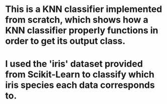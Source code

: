 # This is a KNN classifier implemented from scratch, which shows how a KNN classifier properly functions in order to get its output class.
# I used the 'iris' dataset provided from Scikit-Learn to classify which iris species each data corresponds to.
